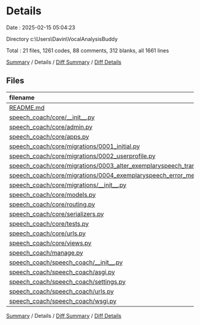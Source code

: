 # Details

Date : 2025-02-15 05:04:23

Directory c:\\Users\\Davin\\VocalAnalysisBuddy

Total : 21 files,  1261 codes, 88 comments, 312 blanks, all 1661 lines

[Summary](results.md) / Details / [Diff Summary](diff.md) / [Diff Details](diff-details.md)

## Files
| filename | language | code | comment | blank | total |
| :--- | :--- | ---: | ---: | ---: | ---: |
| [README.md](/README.md) | Markdown | 266 | 0 | 63 | 329 |
| [speech\_coach/core/\_\_init\_\_.py](/speech_coach/core/__init__.py) | Python | 0 | 0 | 1 | 1 |
| [speech\_coach/core/admin.py](/speech_coach/core/admin.py) | Python | 16 | 0 | 4 | 20 |
| [speech\_coach/core/apps.py](/speech_coach/core/apps.py) | Python | 4 | 0 | 3 | 7 |
| [speech\_coach/core/migrations/0001\_initial.py](/speech_coach/core/migrations/0001_initial.py) | Python | 44 | 1 | 7 | 52 |
| [speech\_coach/core/migrations/0002\_userprofile.py](/speech_coach/core/migrations/0002_userprofile.py) | Python | 24 | 1 | 6 | 31 |
| [speech\_coach/core/migrations/0003\_alter\_exemplaryspeech\_transcript.py](/speech_coach/core/migrations/0003_alter_exemplaryspeech_transcript.py) | Python | 12 | 1 | 6 | 19 |
| [speech\_coach/core/migrations/0004\_exemplaryspeech\_error\_message\_exemplaryspeech\_status.py](/speech_coach/core/migrations/0004_exemplaryspeech_error_message_exemplaryspeech_status.py) | Python | 17 | 1 | 6 | 24 |
| [speech\_coach/core/migrations/\_\_init\_\_.py](/speech_coach/core/migrations/__init__.py) | Python | 0 | 0 | 1 | 1 |
| [speech\_coach/core/models.py](/speech_coach/core/models.py) | Python | 491 | 56 | 108 | 655 |
| [speech\_coach/core/routing.py](/speech_coach/core/routing.py) | Python | 8 | 0 | 1 | 9 |
| [speech\_coach/core/serializers.py](/speech_coach/core/serializers.py) | Python | 72 | 1 | 14 | 87 |
| [speech\_coach/core/tests.py](/speech_coach/core/tests.py) | Python | 1 | 1 | 2 | 4 |
| [speech\_coach/core/urls.py](/speech_coach/core/urls.py) | Python | 11 | 0 | 2 | 13 |
| [speech\_coach/core/views.py](/speech_coach/core/views.py) | Python | 127 | 5 | 26 | 158 |
| [speech\_coach/manage.py](/speech_coach/manage.py) | Python | 17 | 1 | 5 | 23 |
| [speech\_coach/speech\_coach/\_\_init\_\_.py](/speech_coach/speech_coach/__init__.py) | Python | 0 | 0 | 1 | 1 |
| [speech\_coach/speech\_coach/asgi.py](/speech_coach/speech_coach/asgi.py) | Python | 20 | 0 | 6 | 26 |
| [speech\_coach/speech\_coach/settings.py](/speech_coach/speech_coach/settings.py) | Python | 98 | 20 | 40 | 158 |
| [speech\_coach/speech\_coach/urls.py](/speech_coach/speech_coach/urls.py) | Python | 23 | 0 | 3 | 26 |
| [speech\_coach/speech\_coach/wsgi.py](/speech_coach/speech_coach/wsgi.py) | Python | 10 | 0 | 7 | 17 |

[Summary](results.md) / Details / [Diff Summary](diff.md) / [Diff Details](diff-details.md)